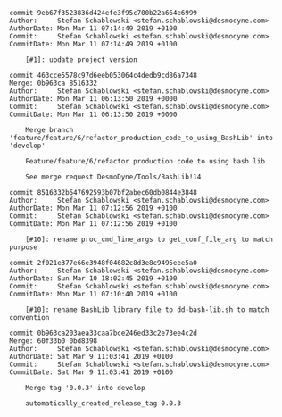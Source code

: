     commit 9eb67f3523836d424efe3f95c700b22a664e6999
    Author:     Stefan Schablowski <stefan.schablowski@desmodyne.com>
    AuthorDate: Mon Mar 11 07:14:49 2019 +0100
    Commit:     Stefan Schablowski <stefan.schablowski@desmodyne.com>
    CommitDate: Mon Mar 11 07:14:49 2019 +0100
    
        [#1]: update project version
    
    commit 463cce5578c97d6eeb053064c4dedb9cd86a7348
    Merge: 0b963ca 8516332
    Author:     Stefan Schablowski <stefan.schablowski@desmodyne.com>
    AuthorDate: Mon Mar 11 06:13:50 2019 +0000
    Commit:     Stefan Schablowski <stefan.schablowski@desmodyne.com>
    CommitDate: Mon Mar 11 06:13:50 2019 +0000
    
        Merge branch 'feature/feature/6/refactor_production_code_to_using_BashLib' into 'develop'
        
        Feature/feature/6/refactor production code to using bash lib
        
        See merge request DesmoDyne/Tools/BashLib!14
    
    commit 8516332b547692593b07bf2abec60db0844e3848
    Author:     Stefan Schablowski <stefan.schablowski@desmodyne.com>
    AuthorDate: Mon Mar 11 07:12:56 2019 +0100
    Commit:     Stefan Schablowski <stefan.schablowski@desmodyne.com>
    CommitDate: Mon Mar 11 07:12:56 2019 +0100
    
        [#10]: rename proc_cmd_line_args to get_conf_file_arg to match purpose
    
    commit 2f021e377e66e3948f04682c8d3e8c9495eee5a0
    Author:     Stefan Schablowski <stefan.schablowski@desmodyne.com>
    AuthorDate: Sun Mar 10 18:02:45 2019 +0100
    Commit:     Stefan Schablowski <stefan.schablowski@desmodyne.com>
    CommitDate: Mon Mar 11 07:10:40 2019 +0100
    
        [#10]: rename BashLib library file to dd-bash-lib.sh to match convention
    
    commit 0b963ca203aea33caa7bce246ed33c2e73ee4c2d
    Merge: 60f33b0 0bd8398
    Author:     Stefan Schablowski <stefan.schablowski@desmodyne.com>
    AuthorDate: Sat Mar 9 11:03:41 2019 +0100
    Commit:     Stefan Schablowski <stefan.schablowski@desmodyne.com>
    CommitDate: Sat Mar 9 11:03:41 2019 +0100
    
        Merge tag '0.0.3' into develop
        
        automatically_created_release_tag 0.0.3
    
